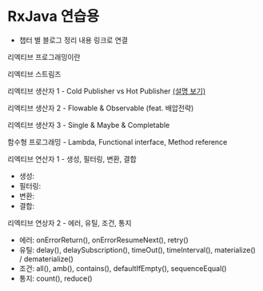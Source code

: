 # RxJava 연습용
- 챕터 별 블로그 정리 내용 링크로 연결



리엑티브 프로그래밍이란  


리엑티브 스트림즈  


리엑티브 생산자 1 - Cold Publisher vs Hot Publisher [(설명 보기)](https://jade314.tistory.com/entry/%EB%A6%AC%EC%97%91%ED%8B%B0%EB%B8%8C-%EC%83%9D%EC%82%B0%EC%9E%90Publisher-Cold-Publisher-Hot-Publisher)

리엑티브 생산자 2 - Flowable & Observable (feat. 배압전략)

리엑티브 생산자 3 - Single & Maybe & Completable



함수형 프로그래밍  - Lambda, Functional interface, Method reference


 
리엑티브 연산자 1 - 생성, 필터링, 변환, 결합
  - 생성: 
  - 필터링: 
  - 변환: 
  - 결합:   


리엑티브 연상자 2 - 에러, 유틸, 조건, 통지
  - 에러: onErrorReturn(),  onErrorResumeNext(),  retry() 
  - 유틸: delay(),  delaySubscription(),  timeOut(),  timeInterval(),  materialize() / dematerialize()
  - 조건: all(), amb(), contains(), defaultIfEmpty(), sequenceEqual() 
  - 통지: count(), reduce() 



